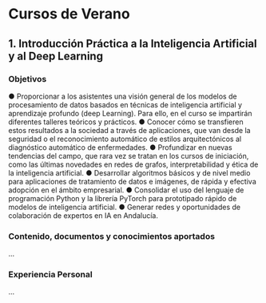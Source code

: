 # Cursos de Verano

## 1. Introducción Práctica a la Inteligencia Artificial y al Deep Learning

### Objetivos

● Proporcionar a los asistentes una visión general de los modelos de procesamiento de datos basados en técnicas de inteligencia artificial y aprendizaje profundo (deep Learning). Para ello, en el curso se impartirán diferentes talleres teóricos y prácticos.
● Conocer cómo se transfieren estos resultados a la sociedad a través de aplicaciones, que van desde la seguridad o el reconocimiento automático de estilos arquitectónicos al diagnóstico automático de enfermedades.
● Profundizar en nuevas tendencias del campo, que rara vez se tratan en los cursos de iniciación, como las últimas novedades en redes de grafos, interpretabilidad y ética de la inteligencia artificial.
● Desarrollar algoritmos básicos y de nivel medio para aplicaciones de tratamiento de datos e imágenes, de rápida y efectiva adopción en el ámbito empresarial.
● Consolidar el uso del lenguaje de programación Python y la librería PyTorch para prototipado rápido de modelos de inteligencia artificial.
● Generar redes y oportunidades de colaboración de expertos en IA en Andalucía.

### Contenido, documentos y conocimientos aportados

...

### Experiencia Personal

...


